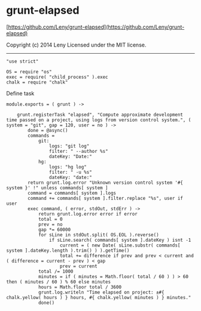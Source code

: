 # grunt-elapsed

[https://github.com/Leny/grunt-elapsed](https://github.com/Leny/grunt-elapsed)

Copyright (c) 2014 Leny
Licensed under the MIT license.

* * *

    "use strict"

    OS = require "os"
    exec = require( "child_process" ).exec
    chalk = require "chalk"

Define task

    module.exports = ( grunt ) ->

        grunt.registerTask "elapsed", "Compute approximate development time passed on a project, using logs from version control system.", ( system = "git", gap = 120, user = no ) ->
            done = @async()
            commands =
                git:
                    logs: "git log"
                    filter: " --author %s"
                    dateKey: "Date:"
                hg:
                    logs: "hg log"
                    filter: " -u %s"
                    dateKey: "date:"
            return grunt.log.error "Unknown version control system '#{ system }' !" unless commands[ system ]
            command = commands[ system ].logs
            command += commands[ system ].filter.replace "%s", user if user
            exec command, ( error, stdOut, stdErr ) ->
                return grunt.log.error error if error
                total = 0
                prev = no
                gap *= 60000
                for sLine in stdOut.split( OS.EOL ).reverse()
                    if sLine.search( commands[ system ].dateKey ) isnt -1
                        current = ( new Date( sLine.substr( commands[ system ].dateKey.length ).trim() ) ).getTime()
                        total += difference if prev and prev < current and ( difference = current - prev ) < gap
                        prev = current
                total /= 1000
                minutes = if ( minutes = Math.floor( total / 60 ) ) > 60 then ( minutes / 60 ) % 60 else minutes
                hours = Math.floor total / 3600
                grunt.log.writeln "Time elapsed on project: ±#{ chalk.yellow( hours ) } hours, #{ chalk.yellow( minutes ) } minutes."
                done()
